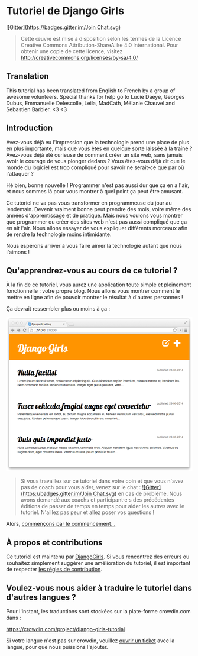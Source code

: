 # Tutoriel de Django Girls

[![Gitter](https://badges.gitter.im/Join Chat.svg)](https://gitter.im/DjangoGirls/tutorial?utm_source=badge&utm_medium=badge&utm_campaign=pr-badge&utm_content=badge)

> Cette œuvre est mise à disposition selon les termes de la Licence Creative Commons Attribution-ShareAlike 4.0 International. Pour obtenir une copie de cette licence, visitez http://creativecommons.org/licenses/by-sa/4.0/

## Translation

This tutorial has been translated from English to French by a group of awesome volunteers. Special thanks for help go to Lucie Daeye, Georges Dubus, Emmanuelle Delescolle, Leila, MadCath, Mélanie Chauvel and Sebastien Barbier. <3 <3

## Introduction

Avez-vous déjà eu l'impression que la technologie prend une place de plus en plus importante, mais que vous êtes en quelque sorte laissée à la traîne ? Avez-vous déjà été curieuse de comment créer un site web, sans jamais avoir le courage de vous plonger dedans ? Vous êtes-vous déjà dit que le monde du logiciel est trop compliqué pour savoir ne serait-ce que par où l'attaquer ?

Hé bien, bonne nouvelle ! Programmer n'est pas aussi dur que ça en a l'air, et nous sommes là pour vous montrer à quel point ça peut être amusant.

Ce tutoriel ne va pas vous transformer en programmeuse du jour au lendemain. Devenir vraiment bonne peut prendre des mois, voire même des années d'apprentissage et de pratique. Mais nous voulons vous montrer que programmer ou créer des sites web n'est pas aussi compliqué que ça en ait l'air. Nous allons essayer de vous expliquer différents morceaux afin de rendre la technologie moins intimidante.

Nous espérons arriver à vous faire aimer la technologie autant que nous l'aimons !

## Qu'apprendrez-vous au cours de ce tutoriel ?

À la fin de ce tutoriel, vous aurez une application toute simple et pleinement fonctionnelle : votre propre blog. Nous allons vous montrer comment le mettre en ligne afin de pouvoir montrer le résultat à d'autres personnes !

Ça devrait ressembler plus ou moins à ça :

![Figure 0.1][2]

 [2]: images/application.png

> Si vous travaillez sur ce tutoriel dans votre coin et que vous n'avez pas de coach pour vous aider, venez sur le chat : [![Gitter](https://badges.gitter.im/Join Chat.svg)](https://gitter.im/DjangoGirls/tutorial?utm_source=badge&utm_medium=badge&utm_campaign=pr-badge&utm_content=badge) en cas de problème. Nous avons demandé aux coachs et participant·e·s des précédentes éditions de passer de temps en temps pour aider les autres avec le tutoriel. N'aillez pas peur et allez poser vos questions !

Alors, [commençons par le commencement...][3]

 [3]: how_the_internet_works/README.md

## À propos et contributions

Ce tutoriel est maintenu par [DjangoGirls][4]. Si vous rencontrez des erreurs ou souhaitez simplement suggérer une amélioration du tutoriel, il est important de respecter [les règles de contribution][5].

 [4]: http://djangogirls.org/
 [5]: https://github.com/DjangoGirls/tutorial/blob/master/README.md

## Voulez-vous nous aider à traduire le tutoriel dans d'autres langues ?

Pour l'instant, les traductions sont stockées sur la plate-forme crowdin.com dans :

https://crowdin.com/project/django-girls-tutorial

Si votre langue n'est pas sur crowdin, veuillez [ouvrir un ticket][6] avec la langue, pour que nous puissions l'ajouter.

 [6]: https://github.com/DjangoGirls/tutorial/issues/new
